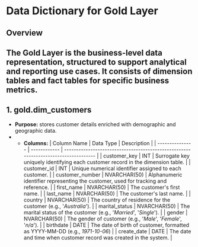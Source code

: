 # Data Dictionary for Gold Layer

## Overview
The Gold Layer is the business-level data representation, structured to support analytical and reporting use cases. It consists of **dimension tables** and **fact tables** for specific business metrics.
---

## 1. gold.dim_customers
- **Purpose:** stores customer details enriched with demographic and geographic data.
- - **Columns:**
| Column Name     | Data Type    | Description                                                                         |
| --------------- | ------------ | ----------------------------------------------------------------------------------- |
| customer_key    | INT          | Surrogate key uniquely identifying each customer record in the dimension table.     |
| customer_id     | INT          | Unique numerical identifier assigned to each customer.                              |
| customer_number | NVARCHAR(50) | Alphanumeric identifier representing the customer, used for tracking and reference. |
| first_name      | NVARCHAR(50) | The customer's first name.                                                          |
| last_name       | NVARCHAR(50) | The customer's last name.                                                           |
| country         | NVARCHAR(50) | The country of residence for the customer (e.g., '*Australia*').                  |
| marital_status  | NVARCHAR(50) | The marital status of the customer (e.g., '*Married*', '*Single*').             |
| gender          | NVARCHAR(50) | The gender of customer (e.g., '*Male*', '*Female*', '*n/a*').                 |
| birthdate       | DATE         | The date of birth of customer, formatted as YYYY-MM-DD (e.g., _1971-10-06_)         |
| create_date     | DATE         | The date and time when customer record was created in the system.                   |
